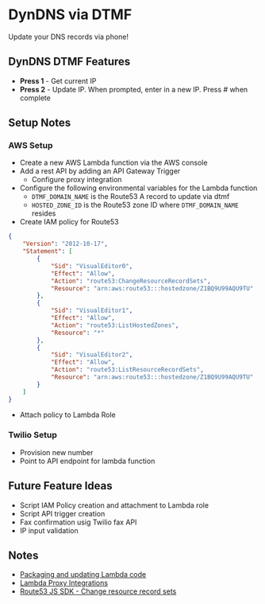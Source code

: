 # DynDNS via DTMF

Update your DNS records via phone!

## DynDNS DTMF Features

* **Press 1** - Get current IP
* **Press 2** - Update IP.  When prompted, enter in a new IP.  Press *#* when complete

## Setup Notes

### AWS Setup

* Create a new AWS Lambda function via the AWS console
* Add a rest API by adding an API Gateway Trigger
  * Configure proxy integration
* Configure the following environmental variables for the Lambda function
  * `DTMF_DOMAIN_NAME` is the Route53 A record to update via dtmf
  * `HOSTED_ZONE_ID` is the Route53 zone ID where `DTMF_DOMAIN_NAME` resides
* Create IAM policy for Route53

```json
{
    "Version": "2012-10-17",
    "Statement": [
        {
            "Sid": "VisualEditor0",
            "Effect": "Allow",
            "Action": "route53:ChangeResourceRecordSets",
            "Resource": "arn:aws:route53:::hostedzone/Z1BQ9U99AQU9TU"
        },
        {
            "Sid": "VisualEditor1",
            "Effect": "Allow",
            "Action": "route53:ListHostedZones",
            "Resource": "*"
        },
        {
            "Sid": "VisualEditor2",
            "Effect": "Allow",
            "Action": "route53:ListResourceRecordSets",
            "Resource": "arn:aws:route53:::hostedzone/Z1BQ9U99AQU9TU"
        }
    ]
}
```

* Attach policy to Lambda Role

### Twilio Setup

* Provision new number
* Point to API endpoint for lambda function

## Future Feature Ideas

* Script IAM Policy creation and attachment to Lambda role
* Script API trigger creation
* Fax confirmation usig Twilio fax API
* IP input validation

## Notes

* [Packaging and updating Lambda code](https://docs.aws.amazon.com/lambda/latest/dg/nodejs-package.html#nodejs-package-codeonly)
* [Lambda Proxy Integrations](https://docs.aws.amazon.com/apigateway/latest/developerguide/set-up-lambda-proxy-integrations.html)
* [Route53 JS SDK - Change resource record sets](https://docs.aws.amazon.com/AWSJavaScriptSDK/latest/AWS/Route53.html#changeResourceRecordSets-property)
